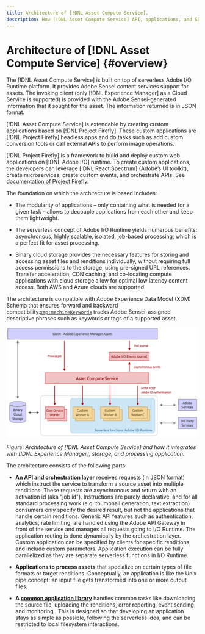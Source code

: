 ```yaml
---
title: Architecture of [!DNL Asset Compute Service].
description: How [!DNL Asset Compute Service] API, applications, and SDK work together to provide a cloud-native asset processing service.
---
```


# Architecture of [!DNL Asset Compute Service] {#overview}

The [!DNL Asset Compute Service] is built on top of serverless Adobe I/O Runtime platform. It provides Adobe Sensei content services support for assets. The invoking client (only [!DNL Experience Manager] as a Cloud Service is supported) is provided with the Adobe Sensei-generated information that it sought for the asset. The information returned is in JSON format.

[!DNL Asset Compute Service] is extendable by creating custom applications based on [!DNL Project Firefly]. These custom applications are [!DNL Project Firefly] headless apps and do tasks such as add custom conversion tools or call external APIs to perform image operations.

[!DNL Project Firefly] is a framework to build and deploy custom web applications on [!DNL Adobe I/O] runtime. To create custom applications, the developers can leverage [!DNL React Spectrum] (Adobe’s UI toolkit), create microservices, create custom events, and orchestrate APIs. See [documentation of Project Firefly](https://www.adobe.io/apis/experienceplatform/project-firefly/docs.html).

The foundation on which the architecture is based includes:

* The modularity of applications – only containing what is needed for a given task – allows to decouple applications from each other and keep them lightweight.

* The serverless concept of Adobe I/O Runtime yields numerous benefits: asynchronous, highly scalable, isolated, job-based processing, which is a perfect fit for asset processing.

* Binary cloud storage provides the necessary features for storing and accessing asset files and renditions individually, without requiring full access permissions to the storage, using pre-signed URL references. Transfer acceleration, CDN caching, and co-locating compute applications with cloud storage allow for optimal low latency content access. Both AWS and Azure clouds are supported.

The architecture is compatible with Adobe Experience Data Model (XDM) Schema that ensures forward and backward compatibility.[`xmp:machineKeywords`](https://github.com/adobe/xdm/blob/master/docs/reference/assets/asset.schema.md#xmpmachinekeywords) tracks Adobe Sensei-assigned descriptive phrases such as keywords or tags of a supported asset.

![Architecture of Asset Compute Service](assets/architecture-diagram.png)

*Figure: Architecture of [!DNL Asset Compute Service] and how it integrates with [!DNL Experience Manager], storage, and processing application.*

The architecture consists of the following parts:

* **An API and orchestration layer** receives requests (in JSON format) which instruct the service to transform a source asset into multiple renditions. These requests are asynchronous and return with an activation id (aka "job id"). Instructions are purely declarative, and for all standard processing work (e.g. thumbnail generation, text extraction) consumers only specify the desired result, but not the applications that handle certain renditions. Generic API features such as authentication, analytics, rate limiting, are handled using the Adobe API Gateway in front of the service and manages all requests going to I/O Runtime. The application routing is done dynamically by the orchestration layer. Custom application can be specified by clients for specific renditions and include custom parameters. Application execution can be fully parallelized as they are separate serverless functions in I/O Runtime.

* **Applications to process assets** that specialize on certain types of file formats or target renditions. Conceptually, an application is like the Unix pipe concept: an input file gets transformed into one or more output files.

* **A [common application library](https://github.com/adobe/asset-compute-sdk)** handles common tasks like downloading the source file, uploading the renditions, error reporting, event sending and monitoring . This is designed so that developing an application stays as simple as possible, following the serverless idea, and can be restricted to local filesystem interactions.

<!-- TBD:

* About the YAML file?
* See [https://github.com/AdobeDocs/project-firefly/blob/master/getting_started/first_app.md#5-anatomy-of-a-project-firefly-application](https://github.com/AdobeDocs/project-firefly/blob/master/getting_started/first_app.md#5-anatomy-of-a-project-firefly-application).

* minimize description to custom applications
* remove all internal stuff (e.g. Photoshop application, API Gateway) from text and diagram
* update diagram to focus on 3rd party custom applications ONLY
* Explain important transactions/handshakes?
* Flow of assets/control? See the illustration on the Nui diagrams wiki.
* Illustrations. See the SVG shared by Alex.
* Exceptions? Limitations? Call-outs? Gotchas?
* Do we want to add what basic processing is not available currently, that is expected by existing AEM customers?
-->
